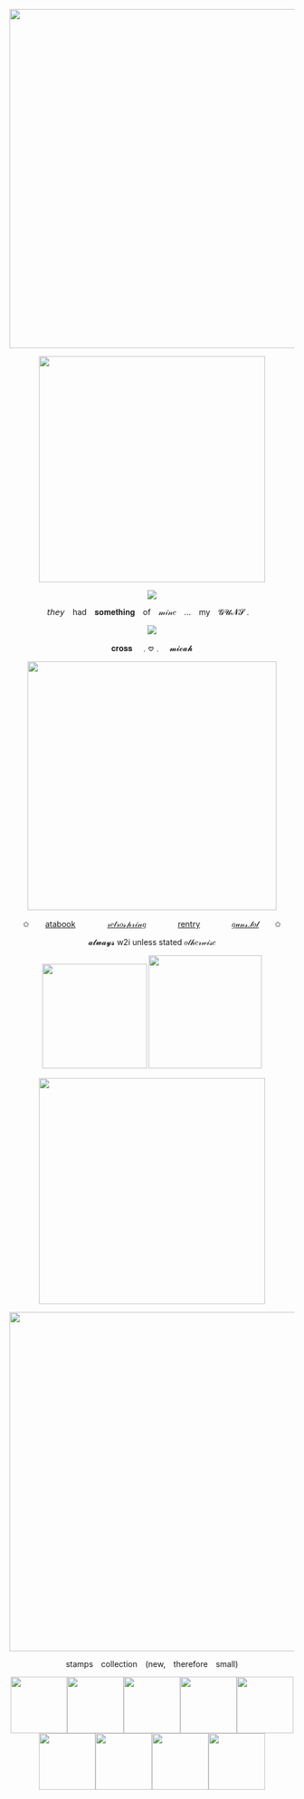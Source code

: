 <p align="center"><img src="https://64.media.tumblr.com/0931070cafb18659ce61dc09b286c935/803605c7838a7f5d-97/s640x960/6189c9bd9e9d53cb1e3aa349889067a6e8529652.pnj" width="600">
<p align="center"><img src="https://64.media.tumblr.com/71af3caa1b02494c4ef8d442154e1651/1ee3e355857627c9-84/s2048x3072/a743826e78f42da1ff03c152470649b441a4505a.pnj" width="400">

<p align="center"><img src="https://spotify-github-profile.kittinanx.com/api/view?uid=31ewfgkw636gbfassnmqvzyjluvm&cover_image=true&theme=novatorem&show_offline=true&background_color=ffffff&interchange=false&bar_color=7c7c68&bar_color_cover=true">

<p align="center">𝘵𝘩𝘦𝘺⠀ had⠀ 𝐬𝐨𝐦𝐞𝐭𝐡𝐢𝐧𝐠⠀ of⠀ 𝓂𝒾𝓃𝑒⠀ ...⠀ my⠀ 𝓖𝓤𝓝𝓢 . ⠀

<p align="center"><img src="https://komarev.com/ghpvc/?username=thecowpoke&color=7c7c68&label=:3">

<p align="center">𝐜𝐫𝐨𝐬𝐬⠀ ﹒𖹭﹒⠀ 𝓶𝓲𝓬𝓪𝓱
<p align="center"><img src="https://64.media.tumblr.com/1cfbd1d76943e5016b3a2e349a6d8c63/3bef43161d4c1471-dd/s1280x1920/400d915a35eaf59db48c3f098cab7b8ffd90d86e.gif" width="440">

<p align="center">   ✩　　<a href="https://crossinton.atabook.org">atabook</a>　　　　<a href="https://retrospring.net/crossinton">𝓇𝑒𝓉𝓇𝑜𝓈𝓅𝓇𝒾𝓃𝑔</a>　　　　<a href="https://rentry.co/crossinton">rentry</a>　　　　<a href="https://guns.lol/crossinton">𝑔𝓊𝓃𝓈.𝓁𝑜𝓁</a>　　✩
<p align="center"> 𝓪𝓵𝔀𝓪𝔂𝓼 w2i unless stated 𝑜𝓉𝒽𝑒𝓇𝓌𝒾𝓈𝑒

<p align="center"><img src="https://media1.tenor.com/m/71fnxhBoT7cAAAAd/micah-bell.gif" width="185"> <img src="https://media1.tenor.com/m/FqkRO-TokIwAAAAC/micah-bell-red-dead-redemption.gif" width="200">

<p align="center"><img src="https://64.media.tumblr.com/71af3caa1b02494c4ef8d442154e1651/1ee3e355857627c9-84/s2048x3072/a743826e78f42da1ff03c152470649b441a4505a.pnj" width="400">
<p align="center"><img src="https://64.media.tumblr.com/2d7cb338cccef0f5946bfd6592d403f1/803605c7838a7f5d-20/s640x960/c2b1cd532cc6698704286376a13e6250facdec5e.pnj" width="600">

<p align="center">   stamps⠀ collection⠀ (new,⠀ therefore⠀ small)
<p align="center"><img src="https://64.media.tumblr.com/9e0cc8eccc0cadab9df7fd539b61cb04/b651ea1a39d52781-47/s100x200/1dab451c05f4c9a78558ed5ef59d7feb70bc5384.gifv" width="100"><img src="https://files.catbox.moe/600fw1.gif" width="100"><img src="https://files.catbox.moe/cfr795.webp" width="100"><img src="https://files.catbox.moe/hecrf0.png" width="100"><img src="https://files.catbox.moe/uu4ek0.gif" width="100"><img src="https://files.catbox.moe/qzuaj6.png" width="100"><img src="https://files.catbox.moe/q0pk32.png" width="100"><img src="https://i.postimg.cc/x8LswDty/0ekat8.png" width="100"><img src="https://i.postimg.cc/brksj3Xj/6ht4aw.png" width="100">
